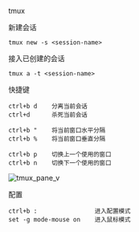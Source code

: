 tmux

新建会话

```
tmux new -s <session-name>
```

接入已创建的会话

```
tmux a -t <session-name>
```


快捷键

```
ctrl+b d	分离当前会话
ctrl+d  	杀死当前会话

ctrl+b "	将当前窗口水平分隔
ctrl+b %	将当前窗口垂直分隔

ctrl+b p 	切换上一个使用的窗口
ctrl+b n	切换下一个使用的窗口
```

![tmux_pane_v](D:\_temp\网络图片\tmux_pane_v.png)

配置

```
ctrl+b :  				进入配置模式
set -g mode-mouse on	进入鼠标模式
```

